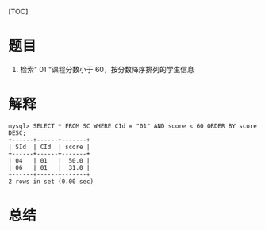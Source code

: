 [TOC]

# 题目
1. 检索" 01 "课程分数小于 60，按分数降序排列的学生信息



# 解释

```mysql
mysql> SELECT * FROM SC WHERE CId = "01" AND score < 60 ORDER BY score DESC;
+------+------+-------+
| SId  | CId  | score |
+------+------+-------+
| 04   | 01   |  50.0 |
| 06   | 01   |  31.0 |
+------+------+-------+
2 rows in set (0.00 sec)
```


# 总结

